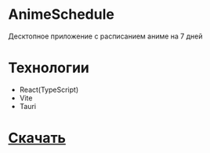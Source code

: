 # AnimeSchedule 
Десктопное приложение с расписанием аниме на 7 дней
# Технологии
- React(TypeScript)
- Vite
- Tauri
# [Скачать](https://github.com/lovecloudzzz/schedule/releases/tag/v1.0.0)
